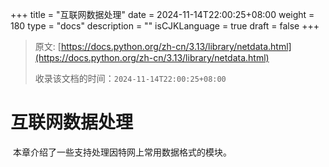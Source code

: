+++
title = "互联网数据处理"
date = 2024-11-14T22:00:25+08:00
weight = 180
type = "docs"
description = ""
isCJKLanguage = true
draft = false
+++

> 原文: [https://docs.python.org/zh-cn/3.13/library/netdata.html](https://docs.python.org/zh-cn/3.13/library/netdata.html)
>
> 收录该文档的时间：`2024-11-14T22:00:25+08:00`

# 互联网数据处理

​	本章介绍了一些支持处理因特网上常用数据格式的模块。
